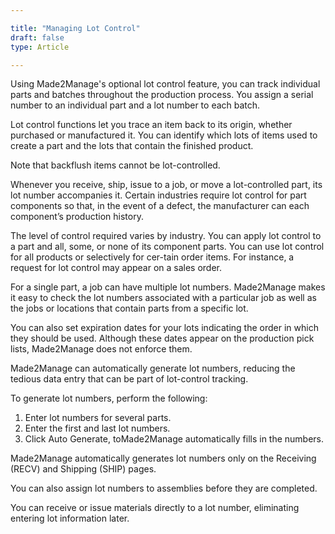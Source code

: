 ```yaml
---

title: "Managing Lot Control"
draft: false
type: Article

---
```


Using Made2Manage's optional lot control feature, you can track individual parts and batches throughout the production process. You assign a serial number to an individual part and a lot number to each batch.

Lot control functions let you trace an item back to its origin, whether purchased or manufactured it. You can identify which lots of items used to create a part and the lots that contain the finished product.

Note that backflush items cannot be lot-controlled.

Whenever you receive, ship, issue to a job, or move a lot-controlled part, its lot number accompanies it. Certain industries require lot control for part components so that, in the event of a defect, the manufacturer can each component’s production history.

The level of control required varies by  industry. You can apply lot control to a part and all, some, or none of its component parts. You can use lot control for all products or selectively for cer-tain order items. For instance, a request for lot control may appear on a sales order.

For a single part, a job can have multiple lot numbers. Made2Manage makes it easy to check the lot numbers associated with a particular job as well as the jobs or locations that contain parts from a specific lot.

You can also set expiration dates for your lots indicating the order in which they should be used. Although these dates appear on the production pick lists, Made2Manage does not enforce them.

Made2Manage can automatically generate lot numbers, reducing the  tedious data entry that can be part of lot-control tracking.

To generate lot numbers, perform the following:

1.	Enter lot numbers for several parts.
2.	Enter the first and last lot numbers.
3.	Click Auto Generate, toMade2Manage automatically fills in the numbers.

Made2Manage automatically generates lot numbers only on the Receiving (RECV) and Shipping
(SHIP) pages.

You can also assign lot numbers to assemblies before they are completed.

You can receive or issue materials directly to a lot number, eliminating entering lot information later.


​